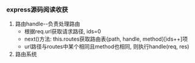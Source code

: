 ### express源码阅读收获
1. 路由handle--负责处理路由
    + 根据req.url获取请求路径, ids=0
    + next()方法: this.routes获取路由表{path, handle, method}[ids++]项
    + url路径与routes中某个相同且method也相同, 则执行handle(req, res)
2. 路由系统